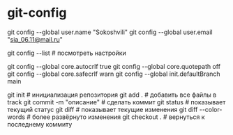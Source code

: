 # git-config

git config --global user.name "Sokoshvili"
git config --global user.email "sia_06.11@mail.ru"

git config --list # посмотреть настройки

git config --global core.autocrlf true
git config --global core.quotepath off
git config --global core.safecrlf warn
git config --global init.defaultBranch main

git init # инициализация репозитория
git add . # добавить все файлы в track
git commit -m "описание" # сделать коммит
git status # показывает текущий статус
git diff  # показывает текущие изменения
git diff --color-words # более развёрнуто изменения
git checkout . # вернуться к последнему коммиту
